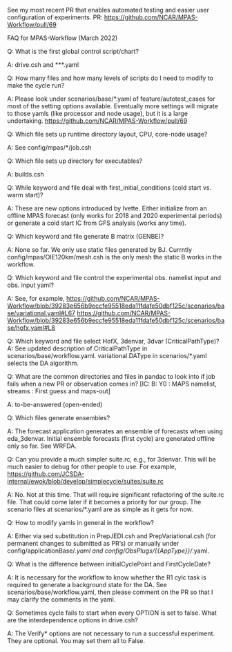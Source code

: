 See my most recent PR that enables automated testing and easier user configuration of
experiments.  PR: https://github.com/NCAR/MPAS-Workflow/pull/69
 

FAQ for MPAS-Workflow
(March 2022) 


Q: What is the first global control script/chart?

A: drive.csh and ***.yaml

Q: How many files and how many levels of scripts do I need to modify to make the cycle run?

A: Please look under scenarios/base/*.yaml of feature/autotest_cases for most of the setting
   options available.  Eventually more settings will migrate to those yamls (like processor and
   node usage), but it is a large undertaking.
   https://github.com/NCAR/MPAS-Workflow/pull/69

Q: Which file sets up runtime directory layout, CPU, core-node usage?

A: See config/mpas/*/job.csh

Q: Which file sets up directory for executables?

A: builds.csh

Q: While keyword and file deal with first_initial_conditions (cold start vs. warm start)?

A: These are new options introduced by Ivette.  Either initialize from an offline MPAS
   forecast (only works for 2018 and 2020 experimental periods) or generate a cold start IC
   from GFS analysis (works any time).

Q: Which keyword and file generate B matrix (GENBE)?

A: None so far.  We only use static files generated by BJ.
   Currntly config/mpas/OIE120km/mesh.csh is the only mesh the static B works in the
   workflow.
   
Q: Which keyword and file control the experimental obs. namelist input and obs. input yaml?

A: See, for example,
   https://github.com/NCAR/MPAS-Workflow/blob/39283e656b9eccfe95518eda11fdafe50dbf125c/scenarios/base/variational.yaml#L67
   https://github.com/NCAR/MPAS-Workflow/blob/39283e656b9eccfe95518eda11fdafe50dbf125c/scenarios/base/hofx.yaml#L8

Q: Which keyword and file select HofX, 3denvar, 3dvar (CriticalPathType)?
A: See updated description of CriticalPathType in scenarios/base/workflow.yaml.
   variational.DAType in scenarios/*.yaml selects the DA algorithm.

Q: What are the common directories and files in pandac to look into if job fails when a new
   PR or observation comes in?
   [IC: B: Y0 : MAPS namelist, streams : First guess and maps-out]

A: to-be-answered (open-ended)

Q: Which files generate ensembles?

A: The forecast application generates an ensemble of forecasts when using eda_3denvar.
   Initial ensemble forecasts (first cycle) are generated offline only so far. See WRFDA.

Q: Can you provide a much simpler suite.rc, e.g., for 3denvar. This will be much easier to
   debug for other people to use.  For example,
   https://github.com/JCSDA-internal/ewok/blob/develop/simplecycle/suites/suite.rc

A: No. Not at this time.  That will require significant refactoring of the suite.rc file.
   That could come later if it becomes a priority for our group.  The scenario files at
   scenarios/*.yaml are as simple as it gets for now.

Q: How to modify yamls in general in the workflow?

A: Either via sed substitution in PrepJEDI.csh and PrepVariational.csh (for permanent
   changes to submitted as PR’s) or manually under config/applicationBase/*.yaml and
   config/ObsPlugs/{{AppType}}/*.yaml.

Q: What is the difference between initialCyclePoint and FirstCycleDate?

A: It is necessary for the workflow to know whether the R1 cylc task is
   required to generate a background state for the DA.  See scenarios/base/workflow.yaml,
   then please comment on the PR so that I may clarify the comments in the yaml.

Q: Sometimes cycle fails to start when every OPTION is set to false. What are the
   interdependence options in drive.csh?

A: The Verify* options are not necessary to run a successful experiment. They are optional.
   You may set them all to False.
